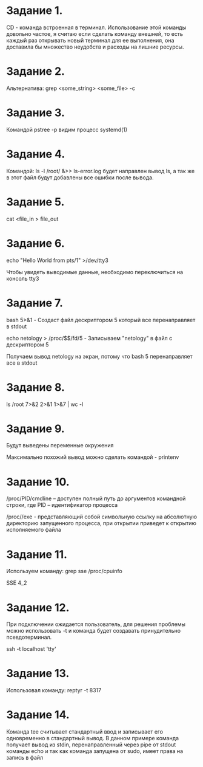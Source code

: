 Задание 1.
======================

CD - команда встроенная в терминал. Использование этой команды довольно частое, я считаю если сделать команду внешней, то есть каждый раз открывать новый терминал для ее выполнения, она доставила бы множество неудобств и расходы на лишние ресурсы.

Задание 2.
======================

Альтернатива:   grep <some_string> <some_file> -c

Задание 3.
====================== 

Командой pstree -p видим процесс systemd(1)

Задание 4.
===================== 

Командой: ls -l /root/ &>> ls-error.log   будет направлен вывод ls, а так же в этот файл будут добавлены все ошибки после вывода.

Задание 5.
====================

cat <file_in > file_out

Задание 6. 
===================

echo "Hello World from pts/1" >/dev/tty3

Чтобы увидеть выводимые данные, необходимо переключиться на консоль tty3 

Задание 7.
==================

bash 5>&1 - Создаст файл дескриптором 5 который все перенаправляет в stdout

echo netology > /proc/$$/fd/5 - Записываем "netology" в файл с дескриптором 5

Получаем вывод netology на экран, потому что bash 5 перенаправляет все в stdout

Задание 8.
=================

ls /root 7>&2 2>&1 1>&7 | wc -l

Задание 9.
================

Будут выведены переменные окружения

Максимально похожий вывод можно сделать командой - printenv

Задание 10.
==============

/proc/PID/cmdline – доступен полный путь до аргументов командной строки, где PID – идентификатор процесса

/proc/<PID>/exe - представляющий собой символьную ссылку на абсолютную директорию запущенного процесса, при открытии приведет к открытию исполняемого файла
  
Задание 11.
=================

Используем команду: grep sse /proc/cpuinfo  
  
SSE 4_2

Задание 12.
=================

При подключении ожидается пользователь, для решения проблемы можно использовать -t и команда будет создавать принудительно псевдотерминал.
  
ssh -t localhost 'tty'
  
Задание 13.
================
  
Использовал команду: reptyr -t 8317
  
Задание 14.
===============
  
Команда tee считывает стандартный ввод и записывает его одновременно в стандартный вывод. 
В данном примере команда получает вывод из stdin, перенаправленный через pipe от stdout команды echo и так как команда запущена от sudo, имеет права на запись в файл
